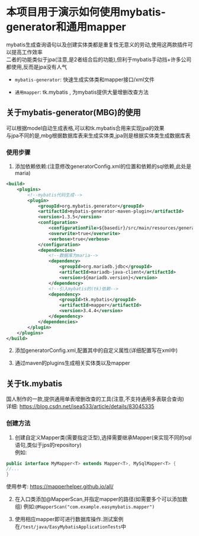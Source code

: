 # 本项目用于演示如何使用mybatis-generator和通用mapper

mybatis生成查询语句以及创建实体类都是重复性无意义的劳动,使用这两款插件可以提高工作效率  
二者的功能类似于jpa(注意,是2者结合后的功能),但利于mybatis手动挡+许多公司都使用,反而是jpa没有人气

- `mybatis-generator`: 快速生成实体类和mapper接口/xml文件

- `通用mapper`: tk.mybatis , 为mybatis提供大量增删改查方法  
  
## 关于mybatis-generator(MBG)的使用

可以根据model自动生成表格,可以和tk.mybatis合用来实现jpa的效果  
与jpa不同的是,mbg根据数据库表来生成实体类,jpa则是根据实体类生成数据库表  

### 使用步骤

1. 添加依赖依赖:(注意修改generatorConfig.xml的位置和依赖的sql依赖,此处是maria)
```xml
<build>
    <plugins>
        <!--mybatis代码生成-->
        <plugin>
            <groupId>org.mybatis.generator</groupId>
            <artifactId>mybatis-generator-maven-plugin</artifactId>
            <version>1.3.5</version>
            <configuration>
                <configurationFile>${basedir}/src/main/resources/generator/generatorConfig.xml</configurationFile>
                <overwrite>true</overwrite>
                <verbose>true</verbose>
            </configuration>
            <dependencies>
                <!--数据库为maria-->
                <dependency>
                    <groupId>org.mariadb.jdbc</groupId>
                    <artifactId>mariadb-java-client</artifactId>
                    <version>${mariadb.version}</version>
                </dependency>
                <!--引入mybatis的(tk)依赖-->
                <dependency>
                    <groupId>tk.mybatis</groupId>
                    <artifactId>mapper</artifactId>
                    <version>3.4.4</version>
                </dependency>
            </dependencies>
        </plugin>
    </plugins>
</build>

```

2. 添加generatorConfig.xml,配置其中的自定义属性(详细配置写在xml中)

3. 通过maven的plugins生成相关实体类以及mapper


## 关于tk.mybatis

国人制作的一款,提供通用单表增删改查的工具(注意,不支持通用多表联合查询)  
详细: https://blog.csdn.net/isea533/article/details/83045335  

### 创建方法

1. 创建自定义Mapper类(需要指定泛型),选择需要继承Mapper(来实现不同的sql语句,类似于jps的repository)  
例如:  

```java
public interface MyMapper<T> extends Mapper<T>, MySqlMapper<T> {
//...
}
```

使用参考:  https://mapperhelper.github.io/all/  

2. 在入口类添加@MapperScan,并指定mapper的路径(如需要多个可以添加数组)
例如:`@MapperScan("com.example.easymybatis.mapper")`

3. 使用相应mapper即可进行数据库操作.测试案例在`/test/java/EasyMybatisApplicationTests`中
